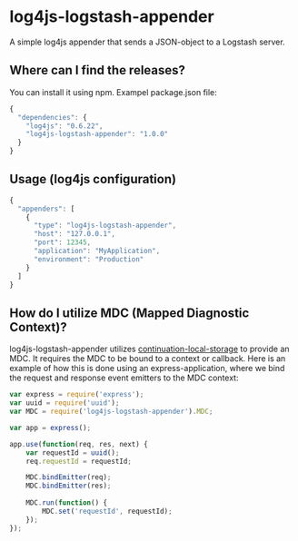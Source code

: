 log4js-logstash-appender
========================
A simple log4js appender that sends a JSON-object to a Logstash server.


Where can I find the releases?
------------------------------
You can install it using npm. Exampel package.json file:

```js
{
  "dependencies": {
    "log4js": "0.6.22",
    "log4js-logstash-appender": "1.0.0"
  }
}
```


Usage (log4js configuration)
----------------------------
```js
{
  "appenders": [
    {
      "type": "log4js-logstash-appender",
      "host": "127.0.0.1",
      "port": 12345,
      "application": "MyApplication",
      "environment": "Production"
    }
  ]
}
```


How do I utilize MDC (Mapped Diagnostic Context)?
-------------------------------------------------
log4js-logstash-appender utilizes [continuation-local-storage](https://github.com/othiym23/node-continuation-local-storage) to provide an MDC. It requires the MDC to be bound to a context or callback. Here is an example of how this is done using an express-application, where we bind the request and response event emitters to the MDC context:

```js
var express = require('express');
var uuid = require('uuid');
var MDC = require('log4js-logstash-appender').MDC;

var app = express();

app.use(function(req, res, next) {
	var requestId = uuid();
    req.requestId = requestId;

	MDC.bindEmitter(req);
	MDC.bindEmitter(res);
    
    MDC.run(function() {
    	MDC.set('requestId', requestId);
    });
});
```
